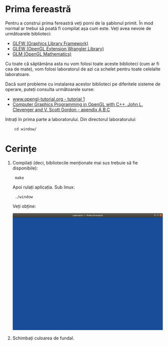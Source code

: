 # Prima fereastră

Pentru a construi prima fereastră veți porni de la șablonul primit. În mod normal ar trebui să poată fi compilat așa cum este. Veți avea nevoie de următoarele biblioteci:
* [GLFW (Graphics Library Framework)](https://www.glfw.org)
* [GLEW (OpenGL Extension Wrangler Library)](https://github.com/nigels-com/glew)
* [GLM (OpenGL Mathematics)](https://glm.g-truc.net/0.9.9/index.html)

Cu toate că săptămâna asta nu vom folosi toate aceste biblioteci (cum ar fi cea de mate), vom folosi laboratorul de azi ca schelet pentru toate celelalte laboratoare.

Dacă sunt probleme cu instalarea acestor biblioteci pe diferitele sisteme de operare, puteți consulta următoarele surse:
* [www.opengl-tutorial.org - tutorial 1](http://www.opengl-tutorial.org/beginners-tutorials/tutorial-1-opening-a-window/)
* [Computer Graphics Programming in OpenGL with C++, John L.
Clevenger and V. Scott Gordon - apendix A,B,C](http://dl.booktolearn.com/ebooks2/computer/graphics/9781683922216_Computer_Graphics_Programming_3b7d.pdf)

 Intrați în prima parte a laboratorului. Din directorul laboratorului:

        cd window/

# Cerințe
1. Compilați (deci, bibliotecile menționate mai sus trebuie să fie disponibile):
        
        make

   Apoi rulați aplicația. Sub linux:

        ./window     
   Veți obține:
   
   ![window](window.png)
2. Schimbați culoarea de fundal.
